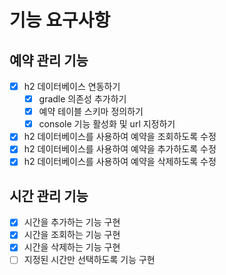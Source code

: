 # 기능 요구사항

## 예약 관리 기능

- [x] h2 데이터베이스 연동하기
    - [x] gradle 의존성 추가하기
    - [x] 예약 테이블 스키마 정의하기
    - [x] console 기능 활성화 및 url 지정하기
- [x] h2 데이터베이스를 사용하여 예약을 조회하도록 수정
- [x] h2 데이터베이스를 사용하여 예약을 추가하도록 수정
- [x] h2 데이터베이스를 사용하여 예약을 삭제하도록 수정

## 시간 관리 기능

- [x] 시간을 추가하는 기능 구현
- [x] 시간을 조회하는 기능 구현
- [x] 시간을 삭제하는 기능 구현
- [ ] 지정된 시간만 선택하도록 기능 구현
